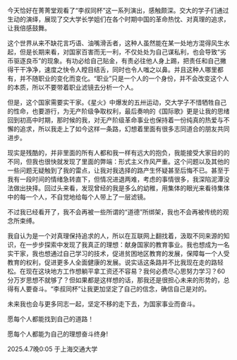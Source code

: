 <p>
今天恰好在菁菁堂观看了“李叔同杯”这一系列演出，感触颇深。交大的学子们通过生动的演绎，展现了交大学长学姐们在各个时期中国的革命热忱、对真理的追求，让我倍感鼓舞。
</p>

<p>
这个世界从来不缺花言巧语、油嘴滑舌者，这种人虽然能在某一处地方混得风生水起，但是长期来看，对国家百害而无一利，不仅处处为自己谋私利，也会导致“劣币驱逐良币”的现象。有功必给自己贴金，有责必往他人身上踢，把责任和自己撇得干干净净，速度之快令人瞠目结舌，同时也令人嗤之以鼻。并且这种人哪里都有，并不随职业的变化而变化。“职业”只是一个人的一个身份，并不会改变这个人的本质，所以不要带着职业滤镜去分析一个人。
</p>

<p>
但是，这个国家需要实干家。《星火》中爆发的五卅运动，交大学子不惜牺牲自己的性命，也要游行，为无产阶级争取权利，最后奏响的《国际歌》更是让我的思绪回到初高中时期，那时候的我，对无产阶级革命事业也保持着一份纯真的热爱与不懈的追求，所以我走上了如今这样一条路，幻想着里面有很多志同道合的朋友共同进步。
</p>

<p>
现实是残酷的，并非里面的所有人都和我一样有远大的抱负，我能接受大家目的的不同，但我也很快就发现了里面的弊端：形式主义作风严重。这个问题以及其他的一些问题无疑触到了我的雷点，让我对我选择的路产生怀疑甚至后悔不已。甚至于我有一段时间的情绪急转直下，但情况进退两难，考虑的事情很多，我深陷泥潭没法做出抉择。回过头来看，发现曾经的我是多么的幼稚，用集体的眼光来看待集体中的每一个人，不自觉地给每个人带上了一层滤镜。
</p>

<p>
不过我已经看开了，我不会再被一些所谓的“道德”所绑架，我也不会再被传统的观念所束缚。
</p>

<p>
我自认为是一个对真理保持追求的人，所以在互联网上翻找着，汲取不同来源的知识，在一步步探索中发现了我真正的理想：献身国家的教育事业。我也想成为一名实干家，我也想通过自己学习的技术，促进贫困地区教育的发展，保障每一个人受教育的权利，促进更多人全面健康的发展。说实话这条路并不比我现在走的路轻松。在现在这块地方工作想躺平拿工资还不容易？我何必费尽心思努力学习？60分万岁思想不就够了？但如果都是这样想的话，那我还是很担心未来的形势的，总得有人要奋斗。“李叔同杯”让我更加坚定了自己的信念，确信自己是对的。
</p>

</p>
未来我也会与更多同志一起，坚定不移的走下去，为国家事业而奋斗。
<p>

<p>愿每个人都能找到自己的道路！</p>
<p>愿每个人都能为自己的理想奋斗终身!</p>
<p>2025.4.7晚0:05 于上海交通大学</p>
